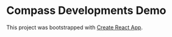# Compass Developments Demo

This project was bootstrapped with [Create React App](https://github.com/facebookincubator/create-react-app).
